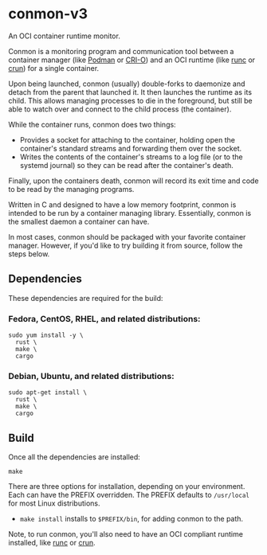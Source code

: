 # conmon-v3

An OCI container runtime monitor.

Conmon is a monitoring program and communication tool between a
container manager (like [Podman](https://podman.io/) or
[CRI-O](https://cri-o.io/)) and an OCI runtime (like
[runc](https://github.com/opencontainers/runc) or
[crun](https://github.com/containers/crun)) for a single container.

Upon being launched, conmon (usually) double-forks to daemonize and detach from the
parent that launched it. It then launches the runtime as its child. This
allows managing processes to die in the foreground, but still be able to
watch over and connect to the child process (the container).

While the container runs, conmon does two things:

- Provides a socket for attaching to the container, holding open the
  container's standard streams and forwarding them over the socket.
- Writes the contents of the container's streams to a log file (or to
  the systemd journal) so they can be read after the container's
  death.

Finally, upon the containers death, conmon will record its exit time and
code to be read by the managing programs.

Written in C and designed to have a low memory footprint, conmon is
intended to be run by a container managing library. Essentially, conmon
is the smallest daemon a container can have.

In most cases, conmon should be packaged with your favorite container
manager. However, if you'd like to try building it from source, follow
the steps below.

## Dependencies

These dependencies are required for the build:

### Fedora, CentOS, RHEL, and related distributions:

```shell
sudo yum install -y \
  rust \
  make \
  cargo
```

### Debian, Ubuntu, and related distributions:

```shell
sudo apt-get install \
  rust \
  make \
  cargo
```

## Build

Once all the dependencies are installed:

```shell
make
```

There are three options for installation, depending on your environment.
Each can have the PREFIX overridden. The PREFIX defaults to `/usr/local`
for most Linux distributions.

- `make install` installs to `$PREFIX/bin`, for adding conmon to the
  path.

Note, to run conmon, you'll also need to have an OCI compliant runtime
installed, like [runc](https://github.com/opencontainers/runc) or
[crun](https://github.com/containers/crun).
